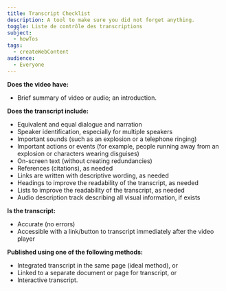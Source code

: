 ```yaml
---
title: Transcript Checklist
description: A tool to make sure you did not forget anything.
toggle: Liste de contrôle des transcriptions
subject:
  - howTos
tags:
  - createWebContent
audience:
  - Everyone
---
```


**Does the video have:**

- Brief summary of video or audio; an introduction.

**Does the transcript include:**

- Equivalent and equal dialogue and narration
- Speaker identification, especially for multiple speakers
- Important sounds (such as an explosion or a telephone ringing)
- Important actions or events (for example, people running away from an explosion or characters wearing disguises)
- On-screen text (without creating redundancies)
- References (citations), as needed
- Links are written with descriptive wording, as needed
- Headings to improve the readability of the transcript, as needed
- Lists to improve the readability of the transcript, as needed
- Audio description track describing all visual information, if exists

**Is the transcript:**

- Accurate (no errors)
- Accessible with a link/button to transcript immediately after the video player

**Published using one of the following methods:**

- Integrated transcript in the same page (ideal method), or
- Linked to a separate document or page for transcript, or
- Interactive transcript.

<!-- NEED A NEW EXAMPLE

## Transcription examples

[A Fireside Chat with Gina Wilson.html?ou=6606&d2l_body_type=3](https://app.csps-efpc.gc.ca/content/GBA+%20A%20Fireside%20Chat%20with%20Gina%20Wilson.html?ou=6606&d2l_body_type=3)

Deputy Minister Gina Wilson discusses the relevance of GBA+ and Canada’s place as a leader in developing policies that support diversity.

-->
